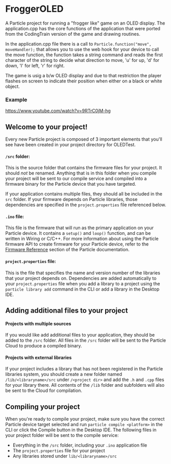 # FroggerOLED

A Particle project for running a "frogger like" game on an OLED display.  The application.cpp has the core functions of the application that were ported from the CodingTrain version of the game and drawing routines.

In the application.cpp file there is a call to `Particle.function("move", moveHandler);` that allows you to use the web hook for your device to call the move function, the function takes a string command and reads the first character of the string to decide what direction to move, 'u' for up, 'd' for down, 'l' for left, 'r' for right.

The game is usig a b/w OLED display and due to that restriction the player flashes on screen to indicate their position when either on a black or white object.

### Example

https://www.youtube.com/watch?v=9RTrC0jM-hg

## Welcome to your project!

Every new Particle project is composed of 3 important elements that you'll see have been created in your project directory for OLEDTest.

#### ```/src``` folder:  
This is the source folder that contains the firmware files for your project. It should *not* be renamed. 
Anything that is in this folder when you compile your project will be sent to our compile service and compiled into a firmware binary for the Particle device that you have targeted.

If your application contains multiple files, they should all be included in the `src` folder. If your firmware depends on Particle libraries, those dependencies are specified in the `project.properties` file referenced below.

#### ```.ino``` file:
This file is the firmware that will run as the primary application on your Particle device. It contains a `setup()` and `loop()` function, and can be written in Wiring or C/C++. For more information about using the Particle firmware API to create firmware for your Particle device, refer to the [Firmware Reference](https://docs.particle.io/reference/firmware/) section of the Particle documentation.

#### ```project.properties``` file:  
This is the file that specifies the name and version number of the libraries that your project depends on. Dependencies are added automatically to your `project.properties` file when you add a library to a project using the `particle library add` command in the CLI or add a library in the Desktop IDE.

## Adding additional files to your project

#### Projects with multiple sources
If you would like add additional files to your application, they should be added to the `/src` folder. All files in the `/src` folder will be sent to the Particle Cloud to produce a compiled binary.

#### Projects with external libraries
If your project includes a library that has not been registered in the Particle libraries system, you should create a new folder named `/lib/<libraryname>/src` under `/<project dir>` and add the `.h` and `.cpp` files for your library there. All contents of the `/lib` folder and subfolders will also be sent to the Cloud for compilation.

## Compiling your project

When you're ready to compile your project, make sure you have the correct Particle device target selected and run `particle compile <platform>` in the CLI or click the Compile button in the Desktop IDE. The following files in your project folder will be sent to the compile service:

- Everything in the `/src` folder, including your `.ino` application file
- The `project.properties` file for your project
- Any libraries stored under `lib/<libraryname>/src`
